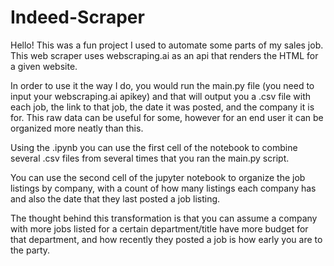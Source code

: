 # Indeed-Scraper

Hello! This was a fun project I used to automate some parts of my sales job. This web scraper uses webscraping.ai as an api that renders the HTML for a given website. 

In order to use it the way I do, you would run the main.py file (you need to input your webscraping.ai apikey) and that will output you a .csv file with each job, the link to that job, the date it was posted, and the company it is for. This raw data can be useful for some, however for an end user it can be organized more neatly than this. 

Using the .ipynb you can use the first cell of the notebook to combine several .csv files from several times that you ran the main.py script.

You can use the second cell of the jupyter notebook to organize the job listings by company, with a count of how many listings each company has and also the date that they last posted a job listing. 

The thought behind this transformation is that you can assume a company with more jobs listed for a certain department/title have more budget for that department, and how recently they posted a job is how early you are to the party. 
